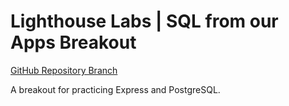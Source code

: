 # Lighthouse Labs | SQL from our Apps Breakout

[GitHub Repository Branch](https://github.com/WarrenUhrich/lighthouse-labs-sql-from-our-apps-breakout/tree/2022.08.05-web-flex-16may2022)

A breakout for practicing Express and PostgreSQL.
